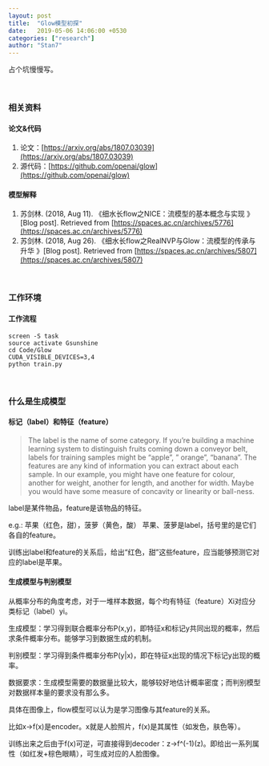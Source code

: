 ```yaml
---
layout: post
title:  "Glow模型初探"
date:   2019-05-06 14:06:00 +0530
categories: ["research"]
author: "Stan7"
---
```

占个坑慢慢写。

<br/>

### 相关资料

#### 论文&代码

1. 论文：[https://arxiv.org/abs/1807.03039](https://arxiv.org/abs/1807.03039)
2. 源代码：[https://github.com/openai/glow](https://github.com/openai/glow)


#### 模型解释
1. 苏剑林. (2018, Aug 11). 《细水长flow之NICE：流模型的基本概念与实现 》[Blog post]. Retrieved from [https://spaces.ac.cn/archives/5776](https://spaces.ac.cn/archives/5776)
2. 苏剑林. (2018, Aug 26). 《细水长flow之RealNVP与Glow：流模型的传承与升华 》[Blog post]. Retrieved from [https://spaces.ac.cn/archives/5807](https://spaces.ac.cn/archives/5807)

<br/>

### 工作环境

#### 工作流程
```
screen -S task
source activate Gsunshine
cd Code/Glow
CUDA_VISIBLE_DEVICES=3,4
python train.py
```

<br/>

### 什么是生成模型

#### 标记（label）和特征（feature）

>The label is the name of some category. If you’re building a machine learning system to distinguish fruits coming down a conveyor belt, labels for training samples might be “apple”, ” orange”, “banana”. The features are any kind of information you can extract about each sample. In our example, you might have one feature for colour, another for weight, another for length, and another for width. Maybe you would have some measure of concavity or linearity or ball-ness.

label是某件物品，feature是该物品的特征。

e.g.: 苹果（红色，甜），菠萝（黄色，酸）
苹果、菠萝是label，括号里的是它们各自的feature。

训练出label和feature的关系后，给出“红色，甜”这些feature，应当能够预测它对应的label是苹果。

#### 生成模型与判别模型

从概率分布的角度考虑，对于一堆样本数据，每个均有特征（feature）Xi对应分类标记（label）yi。

生成模型：学习得到联合概率分布P(x,y)，即特征x和标记y共同出现的概率，然后求条件概率分布。能够学习到数据生成的机制。

判别模型：学习得到条件概率分布P(y|x)，即在特征x出现的情况下标记y出现的概率。

数据要求：生成模型需要的数据量比较大，能够较好地估计概率密度；而判别模型对数据样本量的要求没有那么多。


具体在图像上，flow模型可以认为是学习图像与其feature的关系。

比如x->f(x)是encoder。x就是人脸照片，f(x)是其属性（如发色，肤色等）。

训练出来之后由于f(x)可逆，可直接得到decoder：z->f^(-1)(z)。即给出一系列属性（如红发+棕色眼睛），可生成对应的人脸图像。
